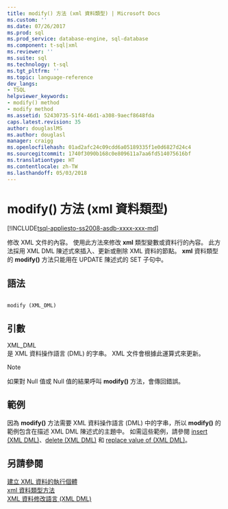 ```yaml
---
title: modify() 方法 (xml 資料類型) | Microsoft Docs
ms.custom: ''
ms.date: 07/26/2017
ms.prod: sql
ms.prod_service: database-engine, sql-database
ms.component: t-sql|xml
ms.reviewer: ''
ms.suite: sql
ms.technology: t-sql
ms.tgt_pltfrm: ''
ms.topic: language-reference
dev_langs:
- TSQL
helpviewer_keywords:
- modify() method
- modify method
ms.assetid: 52430735-51f4-46d1-a308-9aecf8648fda
caps.latest.revision: 35
author: douglaslMS
ms.author: douglasl
manager: craigg
ms.openlocfilehash: 01ad2afc24c09cdd6a05189335f1e0d6827d24c4
ms.sourcegitcommit: 1740f3090b168c0e809611a7aa6fd514075616bf
ms.translationtype: HT
ms.contentlocale: zh-TW
ms.lasthandoff: 05/03/2018
---
```

# <a name="modify-method-xml-data-type"></a>modify() 方法 (xml 資料類型)
[!INCLUDE[tsql-appliesto-ss2008-asdb-xxxx-xxx-md](../../includes/tsql-appliesto-ss2008-asdb-xxxx-xxx-md.md)]

  修改 XML 文件的內容。 使用此方法來修改 **xml** 類型變數或資料行的內容。 此方法採用 XML DML 陳述式來插入、更新或刪除 XML 資料的節點。 **xml** 資料類型的 **modify()** 方法只能用在 UPDATE 陳述式的 SET 子句中。  
  
## <a name="syntax"></a>語法  
  
```  
  
modify (XML_DML)  
```  
  
## <a name="arguments"></a>引數  
 XML_DML  
 是 XML 資料操作語言 (DML) 的字串。 XML 文件會根據此運算式來更新。  
  
> [!NOTE]  
>  如果對 Null 值或 Null 值的結果呼叫 **modify()** 方法，會傳回錯誤。  
  
## <a name="examples"></a>範例  
 因為 **modify()** 方法需要 XML 資料操作語言 (DML) 中的字串，所以 **modify()** 的範例包含在描述 XML DML 陳述式的主題中。 如需這些範例，請參閱 [insert &#40;XML DML&#41;](../../t-sql/xml/insert-xml-dml.md)、[delete &#40;XML DML&#41;](../../t-sql/xml/delete-xml-dml.md) 和 [replace value of &#40;XML DML&#41;](../../t-sql/xml/replace-value-of-xml-dml.md)。  
  
## <a name="see-also"></a>另請參閱  
 [建立 XML 資料的執行個體](../../relational-databases/xml/create-instances-of-xml-data.md)   
 [xml 資料類型方法](../../t-sql/xml/xml-data-type-methods.md)   
 [XML 資料修改語言 &#40;XML DML&#41;](../../t-sql/xml/xml-data-modification-language-xml-dml.md)  
  
  
